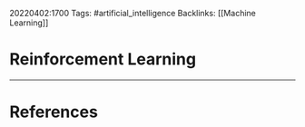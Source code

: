 20220402:1700
Tags: #artificial_intelligence 
Backlinks: [[Machine Learning]]
# Reinforcement Learning




---
# References